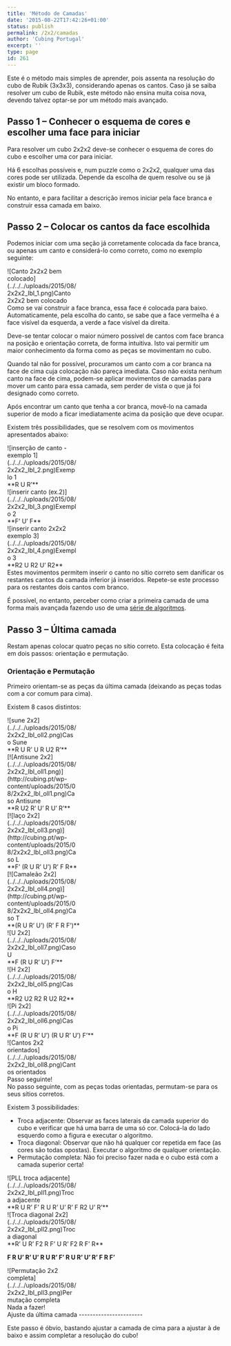 ```yaml
---
title: 'Método de Camadas'
date: '2015-08-22T17:42:26+01:00'
status: publish
permalink: /2x2/camadas
author: 'Cubing Portugal'
excerpt: ''
type: page
id: 261
---
```

Este é o método mais simples de aprender, pois assenta na resolução do cubo de Rubik (3x3x3), considerando apenas os cantos. Caso já se saiba resolver um cubo de Rubik, este método não ensina muita coisa nova, devendo talvez optar-se por um método mais avançado.

Passo 1 – Conhecer o esquema de cores e escolher uma face para iniciar
----------------------------------------------------------------------

Para resolver um cubo 2x2x2 deve-se conhecer o esquema de cores do cubo e escolher uma cor para iniciar.

Há 6 escolhas possíveis e, num puzzle como o 2x2x2, qualquer uma das cores pode ser utilizada. Depende da escolha de quem resolve ou se já existir um bloco formado.

No entanto, e para facilitar a descrição iremos iniciar pela face branca e construir essa camada em baixo.

Passo 2 – Colocar os cantos da face escolhida
---------------------------------------------

Podemos iniciar com uma seção já corretamente colocada da face branca, ou apenas um canto e considerá-lo como correto, como no exemplo seguinte:

<div class="wp-caption aligncenter" id="attachment_287" style="width: 160px">![Canto 2x2x2 bem colocado](../../../uploads/2015/08/2x2x2_lbl_1.png)Canto 2x2x2 bem colocado

</div>Como se vai construir a face branca, essa face é colocada para baixo. Automaticamente, pela escolha do canto, se sabe que a face vermelha é a face visível da esquerda, a verde a face visível da direita.

Deve-se tentar colocar o maior número possível de cantos com face branca na posição e orientação correta, de forma intuitiva. Isto vai permitir um maior conhecimento da forma como as peças se movimentam no cubo.

Quando tal não for possível, procuramos um canto com a cor branca na face de cima cuja colocação não pareça imediata. Caso não exista nenhum canto na face de cima, podem-se aplicar movimentos de camadas para mover um canto para essa camada, sem perder de vista o que já foi designado como correto.

Após encontrar um canto que tenha a cor branca, movê-lo na camada superior de modo a ficar imediatamente acima da posição que deve ocupar.

Existem três possibilidades, que se resolvem com os movimentos apresentados abaixo:

<div class="wrc-column-grid wrc-column-grid-3"><div class="wrc-column wrc-column-width-1 wrc-column-start"><div class="wp-caption aligncenter" id="attachment_291" style="width: 160px">![inserção de canto - exemplo 1](../../../uploads/2015/08/2x2x2_lbl_2.png)Exemplo 1

</div>**R U R’**

</div><div class="wrc-column wrc-column-width-1"><div class="wp-caption aligncenter" id="attachment_292" style="width: 160px">![inserir canto (ex.2)](../../../uploads/2015/08/2x2x2_lbl_3.png)Exemplo 2

</div>**F’ U’ F**

</div><div class="wrc-column wrc-column-width-1 wrc-column-end"><div class="wp-caption aligncenter" id="attachment_294" style="width: 160px">![inserir canto 2x2x2 exemplo 3](../../../uploads/2015/08/2x2x2_lbl_4.png)Exemplo 3

</div>**R2 U R2 U’ R2**

</div></div>Estes movimentos permitem inserir o canto no sítio correto sem danificar os restantes cantos da camada inferior já inseridos.  
Repete-se este processo para os restantes dois cantos com branco.

É possível, no entanto, perceber como criar a primeira camada de uma forma mais avançada fazendo uso de uma [série de algoritmos](http://cubing.pt/2x2/primeira-camada/).

Passo 3 – Última camada
-----------------------

Restam apenas colocar quatro peças no sítio correto. Esta colocação é feita em dois passos: orientação e permutação.

### Orientação e Permutação

Primeiro orientam-se as peças da última camada (deixando as peças todas com a cor comum para cima).

Existem 8 casos distintos:

<div class="wrc-column-grid wrc-column-grid-4"><div class="wrc-column wrc-column-width-1 wrc-column-start"><div class="wp-caption aligncenter" id="attachment_308" style="width: 160px">![sune 2x2](../../../uploads/2015/08/2x2x2_lbl_oll2.png)Caso Sune

</div>**R U R’ U R U2 R’**

</div><div class="wrc-column wrc-column-width-1"><div class="wp-caption aligncenter" id="attachment_307" style="width: 160px">[![Antisune 2x2](../../../uploads/2015/08/2x2x2_lbl_oll1.png)](http://cubing.pt/wp-content/uploads/2015/08/2x2x2_lbl_oll1.png)Caso Antisune

</div>**R U2 R’ U’ R U’ R’**

</div><div class="wrc-column wrc-column-width-1"><div class="wp-caption aligncenter" id="attachment_310" style="width: 160px">[![laço 2x2](../../../uploads/2015/08/2x2x2_lbl_oll3.png)](http://cubing.pt/wp-content/uploads/2015/08/2x2x2_lbl_oll3.png)Caso L

</div>**F’ (R U R’ U’) R’ F R**

</div><div class="wrc-column wrc-column-width-1 wrc-column-end"><div class="wp-caption aligncenter" id="attachment_311" style="width: 160px">[![Camaleão 2x2](../../../uploads/2015/08/2x2x2_lbl_oll4.png)](http://cubing.pt/wp-content/uploads/2015/08/2x2x2_lbl_oll4.png)Caso T

</div>**(R U R’ U’) (R’ F R F’)**

</div></div><div class="wrc-column-grid wrc-column-grid-4"><div class="wrc-column wrc-column-width-1 wrc-column-start"><div class="wp-caption aligncenter" id="attachment_318" style="width: 160px">![U 2x2](../../../uploads/2015/08/2x2x2_lbl_oll7.png)Caso U

</div>**F (R U R’ U’) F’**

</div><div class="wrc-column wrc-column-width-1"><div class="wp-caption aligncenter" id="attachment_316" style="width: 160px">![H 2x2](../../../uploads/2015/08/2x2x2_lbl_oll5.png)Caso H

</div>**R2 U2 R2 R U2 R2**

</div><div class="wrc-column wrc-column-width-1"><div class="wp-caption aligncenter" id="attachment_317" style="width: 160px">![Pi 2x2](../../../uploads/2015/08/2x2x2_lbl_oll6.png)Caso Pi

</div>**F (R U R’ U’) (R U R’ U’) F’**

</div><div class="wrc-column wrc-column-width-1 wrc-column-end"><div class="wp-caption aligncenter" id="attachment_319" style="width: 160px">![Cantos 2x2 orientados](../../../uploads/2015/08/2x2x2_lbl_oll8.png)Cantos orientados

</div>Passo seguinte!

</div></div>  
No passo seguinte, com as peças todas orientadas, permutam-se para os seus sítios corretos.

Existem 3 possibilidades:

- Troca adjacente: Observar as faces laterais da camada superior do cubo e verificar que há uma barra de uma só cor. Colocá-la do lado esquerdo como a figura e executar o algoritmo.
- Troca diagonal: Observar que não há qualquer cor repetida em face (as cores são todas opostas). Executar o algoritmo de qualquer orientação.
- Permutação completa: Não foi preciso fazer nada e o cubo está com a camada superior certa!

<div class="wrc-column-grid wrc-column-grid-3"><div class="wrc-column wrc-column-width-1 wrc-column-start"><div class="wp-caption aligncenter" id="attachment_328" style="width: 160px">![PLL troca adjacente](../../../uploads/2015/08/2x2x2_lbl_pll1.png)Troca adjacente

</div>**R U R’ F’ R U R’ U’ R’ F R2 U’ R’**

</div><div class="wrc-column wrc-column-width-1"><div class="wp-caption aligncenter" id="attachment_329" style="width: 160px">![Troca diagonal 2x2](../../../uploads/2015/08/2x2x2_lbl_pll2.png)Troca diagonal

</div>**R’ U R’ F2 R F’ U R’ F2 R F’ R**

**F R U’ R’ U’ R U R’ F’ R U R’ U’ R’ F R F’**

</div><div class="wrc-column wrc-column-width-1 wrc-column-end"><div class="wp-caption aligncenter" id="attachment_330" style="width: 160px">![Permutação 2x2 completa](../../../uploads/2015/08/2x2x2_lbl_pll3.png)Permutação completa

</div>Nada a fazer!

</div></div>Ajuste da última camada
-----------------------

Este passo é óbvio, bastando ajustar a camada de cima para a ajustar à de baixo e assim completar a resolução do cubo!